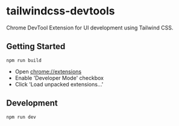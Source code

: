 # tailwindcss-devtools

Chrome DevTool Extension for UI development using Tailwind CSS.

## Getting Started

```
npm run build
```

- Open [chrome://extensions](chrome://extensions)
- Enable 'Developer Mode' checkbox
- Click 'Load unpacked extensions...'

## Development

```
npm run dev
```
